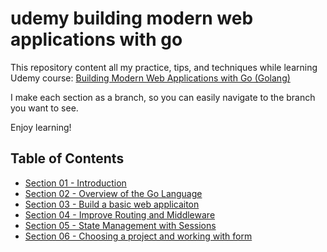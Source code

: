 # udemy building modern web applications with go

This repository content all my practice, tips, and techniques while learning Udemy
course: [Building Modern Web Applications with Go (Golang)](https://www.udemy.com/course/building-modern-web-applications-with-go/)

I make each section as a branch, so you can easily navigate to the branch you want to see.

Enjoy learning!

## Table of Contents

- [Section 01 - Introduction](section-01/README.md)
- [Section 02 - Overview of the Go Language](section-02/README.md)
- [Section 03 - Build a basic web applicaiton](section-03/README.md)
- [Section 04 - Improve Routing and Middleware](section-04/README.md)
- [Section 05 - State Management with Sessions](section-05/README.md)
- [Section 06 - Choosing a project and working with form](section-06/README.md)
